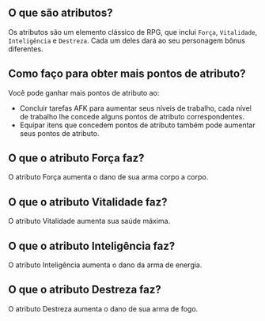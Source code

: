 ## O que são atributos?
Os atributos são um elemento clássico de RPG, que inclui `Força`, `Vitalidade`, `Inteligência` e `Destreza`.
Cada um deles dará ao seu personagem bônus diferentes.

## Como faço para obter mais pontos de atributo?
Você pode ganhar mais pontos de atributo ao:
- Concluir tarefas AFK para aumentar seus níveis de trabalho, cada nível de trabalho lhe concede alguns pontos de atributo correspondentes.
- Equipar itens que concedem pontos de atributo também pode aumentar seus pontos de atributo.

## O que o atributo Força faz?
O atributo Força aumenta o dano de sua arma corpo a corpo.

## O que o atributo Vitalidade faz?
O atributo Vitalidade aumenta sua saúde máxima.

## O que o atributo Inteligência faz?
O atributo Inteligência aumenta o dano da arma de energia.

## O que o atributo Destreza faz?
O atributo Destreza aumenta o dano de sua arma de fogo.
